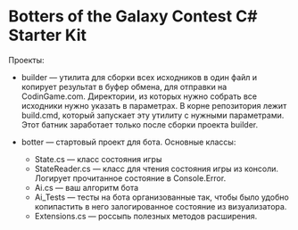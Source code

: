 # Botters of the Galaxy Contest C# Starter Kit

Проекты:

* builder — утилита для сборки всех исходников в один файл и копирует результат в буфер обмена, для отправки на CodinGame.com. 
Директории, из которых нужно собрать все исходники нужно указать в параметрах.
В корне репозитория лежит build.cmd, который запускает эту утилиту с нужными параметрами. Этот батник заработает только после сборки проекта builder.

* botter — стартовый проект для бота. Основные классы:
	* State.cs — класс состояния игры
	* StateReader.cs — класс для чтения состояния игры из консоли. Логирует прочитанное состояние в Console.Error.
	* Ai.cs — ваш алгоритм бота
	* Ai_Tests — тесты на бота организованные так, чтобы было удобно копипастить в него залогированное состояние из визуализатора.
	* Extensions.cs — россыпь полезных методов расширения.
